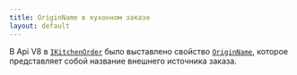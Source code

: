 ```yaml
---
title: OriginName в кухонном заказе
layout: default
---
```


В Api V8 в [`IKitchenOrder`](https://iiko.github.io/front.api.sdk/v8/html/Properties_T_Resto_Front_Api_Data_Kitchen_IKitchenOrder.htm) было выставлено свойство [`OriginName`](https://iiko.github.io/front.api.sdk/v8/html/P_Resto_Front_Api_Data_Kitchen_IKitchenOrder_OriginName.htm), которое представляет собой название внешнего источника заказа.
